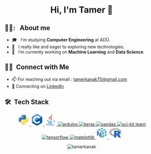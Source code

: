 <h1 align=center> Hi, I'm Tamer 👋 </h1>

## 👨‍💻: &nbsp; About me

- 🎓 &nbsp; I'm studying **Computer Engineering** at ADÜ.
- 🤔 &nbsp; I really like and eager to exploring new technologies.
- 🌱 &nbsp; I’m currently working on **Machine Learning** and **Data Science**.

## 🤝🏻 &nbsp;Connect with Me

- 📫 For reaching out via email : tamerkanak75@gmail.com
- 💼 Connecting on  [LinkedIn](https://www.linkedin.com/in/tamerkanak/)

## 🛠 &nbsp;Tech Stack

<p align="center">  
<a href="https://www.python.org" target="_blank" rel="noreferrer"> <img src="https://raw.githubusercontent.com/devicons/devicon/master/icons/python/python-original.svg" alt="python" width="40" height="40"/> </a>
<a href="https://www.cprogramming.com/" target="_blank" rel="noreferrer"> <img src="https://raw.githubusercontent.com/devicons/devicon/master/icons/c/c-original.svg" alt="c" width="40" height="40"/> </a>
<a href="https://www.java.com" target="_blank" rel="noreferrer"> <img src="https://raw.githubusercontent.com/devicons/devicon/master/icons/java/java-original.svg" alt="java" width="40" height="40"/> </a>
<a href="https://www.arduino.cc/" target="_blank" rel="noreferrer"> <img src="https://cdn.worldvectorlogo.com/logos/arduino-1.svg" alt="arduino" width="40" height="40"/> </a>
<a href="https://www.arduino.cc/" target="_blank" rel="noreferrer"> <img src="https://raw.githubusercontent.com/valohai/ml-logos/master/keras.svg" alt="keras" width="40" height="40"/> </a>
<a href="https://www.arduino.cc/" target="_blank" rel="noreferrer"> <img src="https://raw.githubusercontent.com/valohai/ml-logos/master/pandas.svg" alt="pandas" width="40" height="40"/> </a>
<a href="https://www.arduino.cc/" target="_blank" rel="noreferrer"> <img src="https://avatars.githubusercontent.com/u/365630?s=200&v=4" alt="sci-kit learn" width="40" height="40"/> </a>
<a href="https://www.arduino.cc/" target="_blank" rel="noreferrer"> <img src="https://raw.githubusercontent.com/valohai/ml-logos/master/tensorflow-tf.svg" alt="tensorflow" width="40" height="40"/> </a>
<a href="https://www.arduino.cc/" target="_blank" rel="noreferrer"> <img src="https://raw.githubusercontent.com/valohai/ml-logos/master/matplotlib.svg" alt="matplotlib" width="40" height="40"/> </a>
<a href="https://www.arduino.cc/" target="_blank" rel="noreferrer"> <img src="https://raw.githubusercontent.com/valohai/ml-logos/master/numpy.svg" alt="numpy" width="40" height="40"/> </a>
<a href="https://www.arduino.cc/" target="_blank" rel="noreferrer"> <img src="https://raw.githubusercontent.com/github/explore/80688e429a7d4ef2fca1e82350fe8e3517d3494d/topics/r/r.png" alt="R" width="40" height="40"/> </a>

</p>

 <p align = "center"> <img src="https://komarev.com/ghpvc/?username=tamerkanak" alt="tamerkanak" /> </p>

<!--
Here are some ideas to get you started:

- 🔭 I’m currently working on ...
- 🌱 I’m currently learning ...
- 👯 I’m looking to collaborate on ...
- 🤔 I’m looking for help with ...
- 💬 Ask me about ...
- 📫 How to reach me: ...
- 😄 Pronouns: ...
- ⚡ Fun fact: ...
-->

<!--
Some places I inspired from:

https://github.com/anuraghazra/github-readme-stats
https://github.com/abhisheknaiidu/awesome-github-profile-readme
https://github.com/ryo-ma/github-profile-trophy

-->
